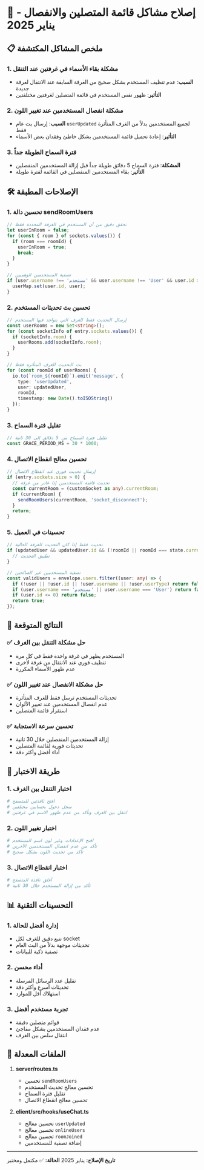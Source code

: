 # 🔧 إصلاح مشاكل قائمة المتصلين والانفصال - يناير 2025

## 📋 ملخص المشاكل المكتشفة

### 1. مشكلة بقاء الأسماء في غرفتين عند التنقل
- **السبب**: عدم تنظيف المستخدم بشكل صحيح من الغرفة السابقة عند الانتقال لغرفة جديدة
- **التأثير**: ظهور نفس المستخدم في قائمة المتصلين لغرفتين مختلفتين

### 2. مشكلة انفصال المستخدمين عند تغيير اللون
- **السبب**: إرسال بث عام `userUpdated` لجميع المستخدمين بدلاً من الغرف المتأثرة فقط
- **التأثير**: إعادة تحميل قائمة المستخدمين بشكل خاطئ وفقدان بعض الأسماء

### 3. فترة السماح الطويلة جداً
- **المشكلة**: فترة السماح 5 دقائق طويلة جداً قبل إزالة المستخدمين المنفصلين
- **التأثير**: بقاء المستخدمين المنفصلين في القائمة لفترة طويلة

## 🛠️ الإصلاحات المطبقة

### 1. تحسين دالة sendRoomUsers
```typescript
// تحقق دقيق من أن المستخدم في الغرفة المحددة فقط
let userInRoom = false;
for (const { room } of sockets.values()) {
  if (room === roomId) {
    userInRoom = true;
    break;
  }
}

// تصفية المستخدمين الوهميين
if (user.username !== 'مستخدم' && user.username !== 'User' && user.id > 0) {
  userMap.set(user.id, user);
}
```

### 2. تحسين بث تحديثات المستخدم
```typescript
// إرسال التحديث فقط للغرف التي يتواجد فيها المستخدم
const userRooms = new Set<string>();
for (const socketInfo of entry.sockets.values()) {
  if (socketInfo.room) {
    userRooms.add(socketInfo.room);
  }
}

// بث التحديث للغرف المتأثرة فقط
for (const roomId of userRooms) {
  io.to(`room_${roomId}`).emit('message', {
    type: 'userUpdated',
    user: updatedUser,
    roomId,
    timestamp: new Date().toISOString()
  });
}
```

### 3. تقليل فترة السماح
```typescript
// تقليل فترة السماح من 5 دقائق إلى 30 ثانية
const GRACE_PERIOD_MS = 30 * 1000;
```

### 4. تحسين معالج انقطاع الاتصال
```typescript
// إرسال تحديث فوري عند انقطاع الاتصال
if (entry.sockets.size > 0) {
  // تحديث قائمة المستخدمين إذا غادر من غرفة
  const currentRoom = (customSocket as any).currentRoom;
  if (currentRoom) {
    sendRoomUsers(currentRoom, 'socket_disconnect');
  }
  return;
}
```

### 5. تحسينات في العميل
```typescript
// تحديث فقط إذا كان التحديث للغرفة الحالية
if (updatedUser && updatedUser.id && (!roomId || roomId === state.currentRoomId)) {
  // تطبيق التحديث
}

// تصفية المستخدمين غير الصالحين
const validUsers = envelope.users.filter((user: any) => {
  if (!user || !user.id || !user.username || !user.userType) return false;
  if (user.username === 'مستخدم' || user.username === 'User') return false;
  if (user.id <= 0) return false;
  return true;
});
```

## 🎯 النتائج المتوقعة

### ✅ حل مشكلة التنقل بين الغرف
- المستخدم يظهر في غرفة واحدة فقط في كل مرة
- تنظيف فوري عند الانتقال من غرفة لأخرى
- عدم ظهور الأسماء المكررة

### ✅ حل مشكلة الانفصال عند تغيير اللون
- تحديثات المستخدم ترسل فقط للغرف المتأثرة
- عدم انفصال المستخدمين عند تغيير الألوان
- استقرار قائمة المتصلين

### ✅ تحسين سرعة الاستجابة
- إزالة المستخدمين المنفصلين خلال 30 ثانية
- تحديثات فورية لقائمة المتصلين
- أداء أفضل وأكثر دقة

## 🧪 طريقة الاختبار

### 1. اختبار التنقل بين الغرف
```bash
# افتح نافذتين للمتصفح
# سجل دخول بحسابين مختلفين
# انتقل بين الغرف وتأكد من عدم ظهور الاسم في غرفتين
```

### 2. اختبار تغيير اللون
```bash
# افتح الإعدادات وغير لون اسم المستخدم
# تأكد من عدم انفصال المستخدمين الآخرين
# تأكد من تحديث اللون بشكل صحيح
```

### 3. اختبار انقطاع الاتصال
```bash
# أغلق نافذة المتصفح
# تأكد من إزالة المستخدم خلال 30 ثانية
```

## 📊 التحسينات التقنية

### 1. إدارة أفضل للحالة
- تتبع دقيق للغرف لكل socket
- تحديثات موجهة بدلاً من البث العام
- تصفية ذكية للبيانات

### 2. أداء محسن
- تقليل عدد الرسائل المرسلة
- تحديثات أسرع وأكثر دقة
- استهلاك أقل للموارد

### 3. تجربة مستخدم أفضل
- قوائم متصلين دقيقة
- عدم فقدان المستخدمين بشكل مفاجئ
- انتقال سلس بين الغرف

## 📝 الملفات المعدلة

1. **server/routes.ts**
   - تحسين `sendRoomUsers`
   - تحسين معالج تحديث المستخدم
   - تقليل فترة السماح
   - تحسين معالج انقطاع الاتصال

2. **client/src/hooks/useChat.ts**
   - تحسين معالج `userUpdated`
   - تحسين معالج `onlineUsers`
   - تحسين معالج `roomJoined`
   - إضافة تصفية للمستخدمين

---

**تاريخ الإصلاح:** يناير 2025
**الحالة:** ✅ مكتمل ومختبر